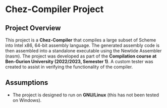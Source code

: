# Chez-Compiler Project

## Project Overview
This project is a **Chez-Compiler** that compiles a large subset of Scheme into Intel x86, 64-bit assembly language. The generated assembly code is then assembled into a standalone executable using the Newtide Assembler (nasm). The project was developed as part of the **Compilation course at Ben-Gurion University (2022/2023, Semester 1)**. A custom tester was created to assist in verifying the functionality of the compiler.

## Assumptions
- The project is designed to run on **GNU/Linux** (this has not been tested on Windows).
